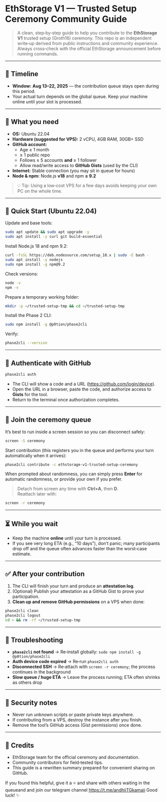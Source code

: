 # EthStorage V1 — Trusted Setup Ceremony Community Guide

> A clean, step‑by‑step guide to help you contribute to the **EthStorage V1** trusted setup (Groth16) ceremony. This repo is an independent write‑up derived from public instructions and community experience. Always cross‑check with the official EthStorage announcement before running commands.

---

## 📅 Timeline

- **Window:** **Aug 13–22, 2025** — the contribution queue stays open during this period.  
- Your actual turn depends on the global queue. Keep your machine online until your slot is processed.

---

## 🧰 What you need

- **OS:** Ubuntu 22.04
- **Hardware (suggested for VPS):** 2 vCPU, 4GB RAM, 30GB+ SSD
- **GitHub account:** 
  - Age ≥ 1 month
  - ≥ 1 public repo
  - Follows ≥ 5 accounts **and** ≥ 1 follower
  - Allow read/write access to **GitHub Gists** (used by the CLI)
- **Internet:** Stable connection (you may sit in queue for hours)
- **Node & npm:** Node.js **v18** and npm **≥ 9.2**

> 💡 Tip: Using a low‑cost VPS for a few days avoids keeping your own PC on the whole time.

---

## 🚀 Quick Start (Ubuntu 22.04)

Update and base tools:
```bash
sudo apt update && sudo apt upgrade -y
sudo apt install -y curl git build-essential
```

Install Node.js 18 and npm 9.2:
```bash
curl -fsSL https://deb.nodesource.com/setup_18.x | sudo -E bash -
sudo apt install -y nodejs
sudo npm install -g npm@9.2
```

Check versions:
```bash
node -v
npm -v
```

Prepare a temporary working folder:
```bash
mkdir -p ~/trusted-setup-tmp && cd ~/trusted-setup-tmp
```

Install the Phase 2 CLI:
```bash
sudo npm install -g @p0tion/phase2cli
```

Verify:
```bash
phase2cli --version
```

---

## 🔐 Authenticate with GitHub

```bash
phase2cli auth
```
- The CLI will show a code and a URL (https://github.com/login/device).
- Open the URL in a browser, paste the code, and authorize access to **Gists** for the tool.
- Return to the terminal once authorization completes.

---

## 🧾 Join the ceremony queue

It’s best to run inside a screen session so you can disconnect safely:

```bash
screen -S ceremony
```

Start contribution (this registers you in the queue and performs your turn automatically when it arrives):
```bash
phase2cli contribute -c ethstorage-v1-trusted-setup-ceremony
```

When prompted about randomness, you can simply press **Enter** for automatic randomness, or provide your own if you prefer.

> Detach from screen any time with **Ctrl+A**, then **D**.  
> Reattach later with:
```bash
screen -r ceremony
```

---

## ⏳ While you wait

- Keep the machine **online** until your turn is processed.
- If you see very long ETA (e.g., “10 days”), don’t panic; many participants drop off and the queue often advances faster than the worst‑case estimate.

---

## ✅ After your contribution

1. The CLI will finish your turn and produce an **attestation log**.  
2. (Optional) Publish your attestation as a GitHub Gist to prove your participation.
3. **Clean up and remove GitHub permissions** on a VPS when done:

```bash
phase2cli clean
phase2cli logout
cd ~ && rm -rf ~/trusted-setup-tmp
```

---

## 🧩 Troubleshooting

- **`phase2cli` not found** → Re‑install globally: `sudo npm install -g @p0tion/phase2cli`
- **Auth device code expired** → Re‑run `phase2cli auth`
- **Disconnected SSH** → Re‑attach with `screen -r ceremony`; the process continues in the background
- **Slow queue / huge ETA** → Leave the process running; ETA often shrinks as others drop

---

## 🔐 Security notes

- Never run unknown scripts or paste private keys anywhere.  
- If contributing from a VPS, destroy the instance after you finish.  
- Remove the tool’s GitHub access (Gist permissions) once done.

---

## 🙌 Credits

- EthStorage team for the official ceremony and documentation.
- Community contributors for field‑tested tips.
- This guide is a rewritten summary prepared for convenient sharing on GitHub.
  
If you found this helpful, give it a ⭐ and share with others waiting in the queueand and join our telegram channel https://t.me/andhiiTGkamaii Good luck! ✨
